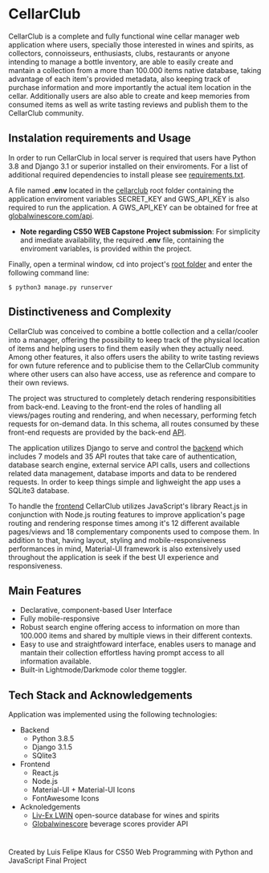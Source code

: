 # CellarClub

CellarClub is a complete and fully functional wine cellar manager web application where users, specially those interested in wines and spirits, as collectors, connoisseurs, enthusiasts, clubs, restaurants or anyone intending to manage a bottle inventory, are able to easily create and mantain a collection from a more than 100.000 items native database, taking advantage of each item's provided metadata, also keeping track of purchase information and more importantly the actual item location in the cellar. Additionally users are  also able to create and keep memories from consumed items as well as write tasting reviews and publish them to the CellarClub community.


## Instalation requirements and Usage

In order to run CellarClub in local server is required that users have Python 3.8 and Django 3.1 or superior installed on their enviroments. For a list of additional required dependencies to install please see [requirements.txt](requirements.txt). 

A file named **.env** located in the [cellarclub](/cellarclub) root folder containing the application enviroment variables SECRET_KEY and GWS_API_KEY is also required to run the application. A GWS_API_KEY can be obtained for free at [globalwinescore.com/api](https://www.globalwinescore.com/api/).

* **Note regarding CS50 WEB Capstone Project submission**: For simplicity and imediate availability, the required **.env** file, containing the enviroment variables, is provided within the project.

Finally, open a terminal window, cd into project's [root folder](/) and enter the following command line:

    $ python3 manage.py runserver



## Distinctiveness and Complexity

CellarClub was conceived to combine a bottle collection and a cellar/cooler into a manager, offering the possibility to keep track of the physical location of items and helping users to find them easily when they actually need. Among other features, it also offers users the ability to write tasting reviews for own future reference and to publicise them to the CellarClub community where other users can also have access, use as reference and compare to their own reviews. 

The project was structured to completely detach rendering responsibitities from back-end. Leaving to the front-end the roles of handling all views/pages routing and rendering, and when necessary, performing fetch requests for on-demand data. In this schema, all routes consumed by these front-end requests are provided by the back-end [API](/api/views.py).

The application utilizes Django to serve and control the [backend](/api) which includes 7 models and 35 API routes that take care of authentication, database search engine, external service API calls, users and collections related data management, database imports and data to be rendered requests. In order to keep things simple and lighweight the app uses a SQLite3 database.

To handle the [frontend](/frontend) CellarClub utilizes JavaScript's library React.js in conjunction with Node.js routing features to improve application's page routing and rendering response times among it's 12 different available pages/views and 18 complementary components used to compose them. In addition to that, having layout, styling and mobile-responsiveness performances in mind, Material-UI framework is also extensively used throughout the application is seek if the best UI experience and responsiveness.


## Main Features

- Declarative, component-based User Interface
- Fully mobile-responsive
- Robust search engine offering access to information on more than 100.000 items and shared by multiple views in their different contexts.
- Easy to use and straightfoward interface, enables users to manage and mantain their collection effortless having prompt access to all information available.
- Built-in Lightmode/Darkmode color theme toggler. 


## Tech Stack and Acknowledgements

Application was implemented using the following technologies: 
- Backend
    - Python 3.8.5
    - Django 3.1.5 
    - SQlite3
- Frontend
    - React.js
    - Node.js
    - Material-UI + Material-UI Icons
    - FontAwesome Icons
- Acknoledgements
    - [Liv-Ex LWIN](http://www.liv-ex.com/wwd/lwin) open-source database for wines and spirits
    - [Globalwinescore](https://globalwinescore.docs.apiary.io/) beverage scores provider API

#
Created by Luis Felipe Klaus for CS50 Web Programming with Python and JavaScript Final Project
#

